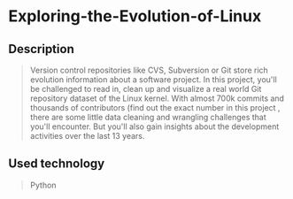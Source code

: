# Exploring-the-Evolution-of-Linux
## Description
> Version control repositories like CVS, Subversion or Git store rich evolution information about a software project. In this project, you'll be challenged to read in, clean up and visualize a real world Git repository dataset of the Linux kernel. With almost 700k commits and thousands of contributors (find out the exact number in this project , there are some little data cleaning and wrangling challenges that you'll encounter. But you'll also gain insights about the development activities over the last 13 years.

## Used technology
> Python
